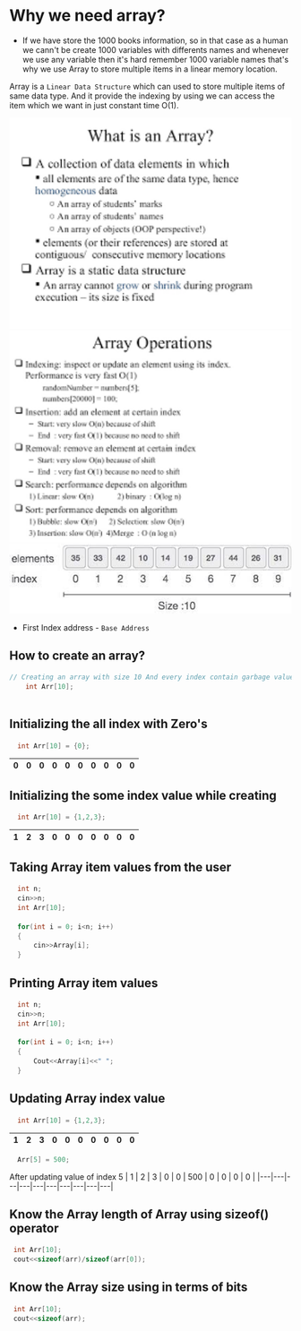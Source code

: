 # Why we need array?
 - If we have store the 1000 books information, so in that case as a human  we cann't be create 1000 variables with differents names and whenever we use any variable
    then it's hard remember 1000 variable names that's why we use Array to store multiple items in a linear memory location.
    
Array is a `Linear Data Structure` which can used to store multiple items of same data type.
And it provide the indexing by using we can access the item which we want in just constant time  O(1).


<img src="https://github.com/manishhedau/Data-Structure-Algorithm/blob/main/1.%20Array/Array_1.png" width="600px" height="auto">

<img src="https://github.com/manishhedau/Data-Structure-Algorithm/blob/main/1.%20Array/Array_2.png" width="600px" height="auto">

<img src="https://github.com/manishhedau/Data-Structure-Algorithm/blob/main/1.%20Array/Array_3.jpg" width="600px" height="auto">


- First Index  address  - `Base Address`

## How to create an array?
```cpp
// Creating an array with size 10 And every index contain garbage values
    int Arr[10];
    
 ```

## Initializing the all index with Zero's

```cpp
  int Arr[10] = {0};
```
| 0 | 0 | 0 | 0 | 0 | 0 | 0 | 0 | 0 | 0 |
|---|---|---|---|---|---|---|---|---|---|


## Initializing the some index value while creating

```cpp
  int Arr[10] = {1,2,3};
```
| 1 | 2 | 3 | 0 | 0 | 0 | 0 | 0 | 0 | 0 |
|---|---|---|---|---|---|---|---|---|---|


## Taking Array item values from the user
```cpp
  int n;
  cin>>n;
  int Arr[10];
  
  for(int i = 0; i<n; i++)
  {
      cin>>Array[i];
  }

```


## Printing Array item values
```cpp
  int n;
  cin>>n;
  int Arr[10];
  
  for(int i = 0; i<n; i++)
  {
      Cout<<Array[i]<<" ";
  }

```
## Updating Array index value

```cpp
  int Arr[10] = {1,2,3};
```
| 1 | 2 | 3 | 0 | 0 | 0 | 0 | 0 | 0 | 0 |
|---|---|---|---|---|---|---|---|---|---|

```cpp
  Arr[5] = 500;
```
After updating value of index 5
| 1 | 2 | 3 | 0 | 0 | 500 | 0 | 0 | 0 | 0 |
|---|---|---|---|---|---|---|---|---|---|


## Know the Array  length of Array using sizeof() operator
```cpp
 int Arr[10];
 cout<<sizeof(arr)/sizeof(arr[0]);
```
## Know the Array size using in terms of bits
```cpp
 int Arr[10];
 cout<<sizeof(arr);
```



